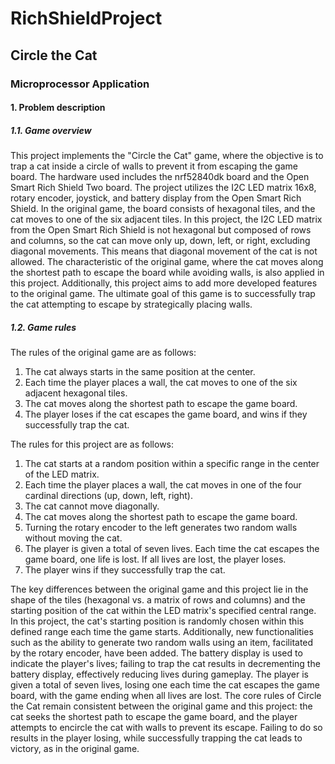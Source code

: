 # RichShieldProject

## Circle the Cat
### Microprocessor Application

#### 1. Problem description

##### 1.1. Game overview

This project implements the "Circle the Cat" game, where the objective is to trap a cat inside a circle of walls to prevent it from escaping the game board. The
hardware used includes the nrf52840dk board and the Open Smart Rich Shield Two board. The project utilizes the I2C LED matrix 16x8, rotary encoder, joystick, and battery display from the Open Smart Rich Shield. In the original game, the board consists of hexagonal tiles, and the cat moves to one of the six adjacent tiles. In this project, the I2C LED matrix from the Open Smart Rich Shield is not hexagonal but composed of rows and columns, so the cat can move only up, down, left, or right, excluding diagonal movements. This means that diagonal movement of the cat is not allowed. The characteristic of the original game, where the cat moves along the shortest path to escape the board while avoiding walls, is also applied in this project. Additionally, this project aims to add more developed features to the original game. The ultimate goal of this game is to successfully trap the cat attempting to escape by strategically placing walls.

##### 1.2. Game rules

The rules of the original game are as follows:
1. The cat always starts in the same position at the center.
2. Each time the player places a wall, the cat moves to one of the six adjacent
hexagonal tiles.
3. The cat moves along the shortest path to escape the game board.
4. The player loses if the cat escapes the game board, and wins if they successfully
trap the cat.

The rules for this project are as follows:
1. The cat starts at a random position within a specific range in the center of the LED matrix.
2. Each time the player places a wall, the cat moves in one of the four cardinal directions (up, down, left, right).
3. The cat cannot move diagonally.
4. The cat moves along the shortest path to escape the game board.
5. Turning the rotary encoder to the left generates two random walls without
moving the cat.
6. The player is given a total of seven lives. Each time the cat escapes the game
board, one life is lost. If all lives are lost, the player loses.
7. The player wins if they successfully trap the cat.

The key differences between the original game and this project lie in the shape of the tiles (hexagonal vs. a matrix of rows and columns) and the starting position of the cat within the LED matrix's specified central range. In this project, the cat's starting position is randomly chosen within this defined range each time the game starts. Additionally, new functionalities such as the ability to generate two random walls using an item, facilitated by the rotary encoder, have been added. The battery display is used to indicate the player's lives; failing to trap the cat results in decrementing the battery display, effectively reducing lives during gameplay. The player is given a total of seven lives, losing one each time the cat escapes the game board, with the game ending when all lives are lost.
The core rules of Circle the Cat remain consistent between the original game and this project: the cat seeks the shortest path to escape the game board, and the player attempts to encircle the cat with walls to prevent its escape. Failing to do so results in the player losing, while successfully trapping the cat leads to victory, as in the original game.
